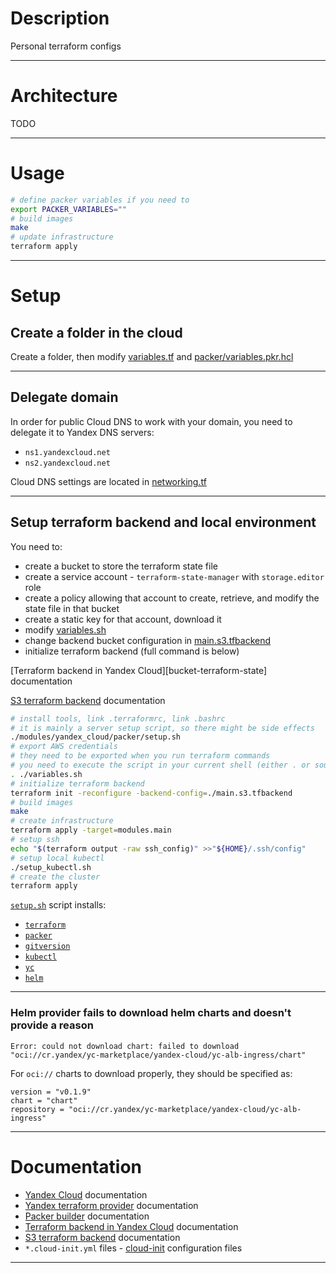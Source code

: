 # Description

Personal terraform configs

---

# Architecture

TODO

---

# Usage

```bash
# define packer variables if you need to
export PACKER_VARIABLES=""
# build images
make
# update infrastructure
terraform apply
```

---

# Setup

## Create a folder in the cloud

Create a folder, then modify [variables.tf][variables.tf] and
[packer/variables.pkr.hcl][packer-variables]

---

## Delegate domain

In order for public Cloud DNS to work with your domain, you need to delegate it to Yandex DNS servers:

- `ns1.yandexcloud.net`
- `ns2.yandexcloud.net`

Cloud DNS settings are located in [networking.tf][networking]

---

## Setup terraform backend and local environment

You need to:

- create a bucket to store the terraform state file
- create a service account - `terraform-state-manager` with `storage.editor`
  role
- create a policy allowing that account to create, retrieve, and modify the
  state file in that bucket
- create a static key for that account, download it
- modify [variables.sh][variables.sh]
- change backend bucket configuration in [main.s3.tfbackend][backend]
- initialize terraform backend (full command is below)

[Terraform backend in Yandex Cloud][bucket-terraform-state] documentation

[S3 terraform backend][terraform-s3-backend] documentation

```bash
# install tools, link .terraformrc, link .bashrc
# it is mainly a server setup script, so there might be side effects
./modules/yandex_cloud/packer/setup.sh
# export AWS credentials
# they need to be exported when you run terraform commands
# you need to execute the script in your current shell (either . or source)
. ./variables.sh
# initialize terraform backend
terraform init -reconfigure -backend-config=./main.s3.tfbackend
# build images
make
# create infrastructure
terraform apply -target=modules.main
# setup ssh
echo "$(terraform output -raw ssh_config)" >>"${HOME}/.ssh/config"
# setup local kubectl
./setup_kubectl.sh
# create the cluster
terraform apply
```

[`setup.sh`][setup.sh] script installs:

- [`terraform`][terraform]
- [`packer`][packer]
- [`gitversion`][gitversion]
- [`kubectl`][kubectl]
- [`yc`][yc]
- [`helm`][helm]

---

### Helm provider fails to download helm charts and doesn't provide a reason

```
Error: could not download chart: failed to download
"oci://cr.yandex/yc-marketplace/yandex-cloud/yc-alb-ingress/chart"
```

For `oci://` charts to download properly, they should be specified as:

```hcl
version = "v0.1.9"
chart = "chart"
repository = "oci://cr.yandex/yc-marketplace/yandex-cloud/yc-alb-ingress"
```

---

# Documentation

- [Yandex Cloud][yandex-cloud] documentation
- [Yandex terraform provider][yandex-terraform] documentation
- [Packer builder][yandex-packer] documentation
- [Terraform backend in Yandex Cloud][yandex-terraform-s3-backend]
  documentation
- [S3 terraform backend][terraform-s3-backend] documentation
- `*.cloud-init.yml` files - [cloud-init][cloud-init] configuration files

---

<!-- internal links -->

[networking]: ./modules/main/networking.tf
[setup.sh]: ./packer/setup.sh
[backend]: ./main.s3.tfbackend
[variables.sh]: ./variables.sh
[variables.tf]: ./variables.tf
[packer-variables]: ./packer/variables.pkr.hcl

<!-- external links -->

[github-pages]: https://docs.github.com/en/pages/configuring-a-custom-domain-for-your-github-pages-site/managing-a-custom-domain-for-your-github-pages-site
[cloud-init]: https://cloudinit.readthedocs.io/en/latest/topics/examples.html
[yandex-terraform]: https://registry.tfpla.net/providers/yandex-cloud/yandex/latest/docs
[yandex-packer]: https://developer.hashicorp.com/packer/plugins/builders/yandex
[yandex-cloud]: https://cloud.yandex.ru/docs/tutorials/infrastructure-management/terraform-quickstart
[yandex-terraform-s3-backend]: https://cloud.yandex.com/en-ru/docs/tutorials/infrastructure-management/terraform-state-storage#set-up-backend
[terraform-s3-backend]: https://developer.hashicorp.com/terraform/language/settings/backends/s3
[terraform]: https://www.terraform.io/
[helm]: https://helm.sh/
[yc]: https://cloud.yandex.com/en/docs/cli/quickstart
[kubectl]: https://kubernetes.io/docs/reference/kubectl/
[packer]: https://developer.hashicorp.com/packer/docs/intro
[gitversion]: https://gitversion.net
